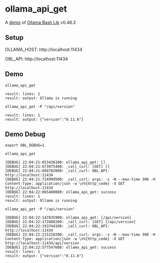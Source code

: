# ollama_api_get

A [demo](../README.md#demos) of [Ollama Bash Lib](https://github.com/attogram/ollama-bash-lib) v0.46.3

## Setup

OLLAMA_HOST: http://localhost:11434

OBL_API: http://localhost:11434


## Demo


```
ollama_api_get

result: lines: 1
result: output: Ollama is running
```

```
ollama_api_get -P "/api/version"

result: lines: 1
result: output: {"version":"0.11.6"}
```

## Demo Debug

`export OBL_DEBUG=1`


```
ollama_api_get

[DEBUG] 22:04:21:653436100: ollama_api_get: []
[DEBUG] 22:04:21:673975400: _call_curl: [GET] [] 
[DEBUG] 22:04:21:694702000: _call_curl: OBL_API: http://localhost:11434
[DEBUG] 22:04:21:724999500: _call_curl: args: -s -N --max-time 300 -H Content-Type: application/json -w \n%{http_code} -X GET http://localhost:11434
[DEBUG] 22:04:22:065480800: ollama_api_get: success
result: lines: 1
result: output: Ollama is running
```

```
ollama_api_get -P "/api/version"

[DEBUG] 22:04:22:147835900: ollama_api_get: [/api/version]
[DEBUG] 22:04:22:172888200: _call_curl: [GET] [/api/version] 
[DEBUG] 22:04:22:193744100: _call_curl: OBL_API: http://localhost:11434
[DEBUG] 22:04:22:215228200: _call_curl: args: -s -N --max-time 300 -H Content-Type: application/json -w \n%{http_code} -X GET http://localhost:11434/api/version
[DEBUG] 22:04:22:577547600: ollama_api_get: success
result: lines: 1
result: output: {"version":"0.11.6"}
```
